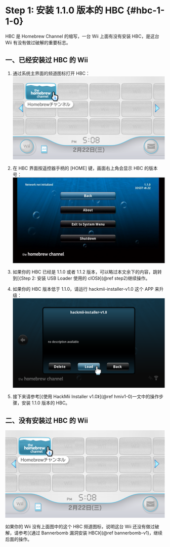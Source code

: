# Step 1: 安装 1.1.0 版本的 HBC  {#hbc-1-1-0}


HBC 是 Homebrew Channel 的缩写，一台 Wii 上面有没有安装 HBC，是这台 Wii 有没有做过破解的重要标志。

## 一、已经安装过 HBC 的 Wii

1. 通过系统主界面的频道图标打开 HBC：<br/>
  ![](./hbc-icon.png)

2. 在 HBC 界面按遥控器手柄的 [HOME] 键，画面右上角会显示 HBC 的版本号：<br/>
  ![](./hbc-1.1.0.png)

3. 如果你的 HBC 已经是 1.1.0 或者 1.1.2 版本，可以略过本文余下的内容，跳转到[《Step 2: 安装 USB Loader 使用的 cIOS》](@ref step2)继续操作。

4. 如果你的 HBC 版本低于 1.1.0，请运行 hackmii-installer-v1.0 这个 APP 来升级：<br/>
  ![](./hmiv1.0.png)

5. 接下来请参考[《使用 HackMii Installer v1.0》](@ref hmiv1-0)一文中的操作步骤，安装 1.1.0 版本的 HBC。


## 二、没有安装过 HBC 的 Wii

  ![](./hbc-icon.png)

如果你的 Wii 没有上面图中的这个 HBC 频道图标，说明这台 Wii 还没有做过破解，请参考[《通过 Bannerbomb 漏洞安装 HBC》](@ref bannerbomb-v1)，继续后面的操作。
